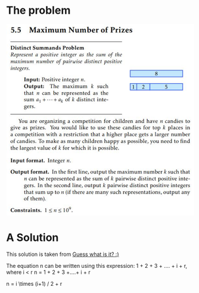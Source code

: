 # The problem
![alt](https://github.com/Mourad-NOUAILI/advanced-tutorials/blob/master/Pairwise-Distinct-Summands/137268202_824098574986781_3658306564513993359_n.jpg)

# A Solution
This solution is taken from [Guess what is it? :)](https://stackoverflow.com/a/38255116)

The equation n can be written using this expression: 1 + 2 + 3 + .... + i + r, where i < r
n = 1 + 2 + 3 +....+ i + r

n = i \times (i+1) / 2 + r
